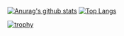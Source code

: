 [![Anurag's github stats](https://github-readme-stats.vercel.app/api?username=itok01)](https://github.com/anuraghazra/github-readme-stats)
[![Top Langs](https://github-readme-stats.vercel.app/api/top-langs/?username=itok01)](https://github.com/anuraghazra/github-readme-stats)

[![trophy](https://github-profile-trophy.vercel.app/?username=itok01)](https://github.com/ryo-ma/github-profile-trophy)
